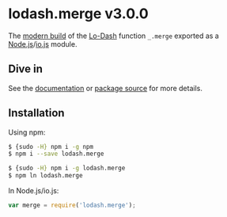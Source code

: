 # lodash.merge v3.0.0

The [modern build](https://github.com/lodash/lodash/wiki/Build-Differences) of the [Lo-Dash](https://lodash.com/) function `_.merge` exported as a [Node.js](http://nodejs.org/)/[io.js](https://iojs.org/) module.

## Dive in

See the [documentation](https://lodash.com/docs#merge) or [package source](https://github.com/lodash/lodash/blob/3.0.0-npm-packages/lodash.merge/index.js) for more details.

## Installation

Using npm:

```bash
$ {sudo -H} npm i -g npm
$ npm i --save lodash.merge

$ {sudo -H} npm i -g lodash.merge
$ npm ln lodash.merge
```

In Node.js/io.js:

```js
var merge = require('lodash.merge');
```
